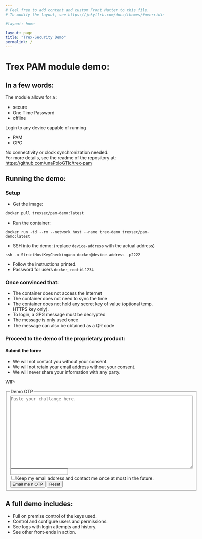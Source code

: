 ```yaml
---
# Feel free to add content and custom Front Matter to this file.
# To modify the layout, see https://jekyllrb.com/docs/themes/#overriding-theme-defaults

#layout: home

layout: page
title: "Trex-Security Demo"
permalink: /
---
```


# Trex PAM module demo:

## In a few words:
The module allows for a :
* secure
* One Time Password
* offline

Login to any device capable of running
* PAM
* GPG

No connectivity or clock synchronization needed.  
For more details, see the readme of the repository at:  
<https://github.com/unaPoloGTIc/trex-pam>

## Running the demo:

### Setup
* Get the image:
 ```
 docker pull trexsec/pam-demo:latest
 ```
* Run the container:
 ```
 docker run -td --rm --network host --name trex-demo trexsec/pam-demo:latest
```

* SSH into the demo: (replace `device-address` with the actual address)
```
ssh -o StrictHostKeyChecking=no docker@device-address -p2222
```
* Follow the instructions printed.
* Password for users `docker`, `root` is `1234`

### Once convinced that:
* The container does not access the Internet
* The container does not need to sync the time
* The container does not hold any secret key of value (optional temp. HTTPS key only).
* To login, a GPG message must be decrypted
* The message is only used once
* The message can also be obtained as a QR code

### Proceed to the demo of the proprietary product:

#### Submit the form:
* We will not contact you without your consent.
* We will not retain your email address without your consent.
* We will never share your information with any party.

WIP:
<form>
<fieldset>
<legend>Demo OTP</legend>
<textarea rows="15" cols="70" maxlength="2000" name="challange" placeholder="Paste your challange here." required>
</textarea><br>  
<input type="email" name="email"><br>  
<input type="checkbox" name="retain">Keep my email address and contact me once at most in the future.<br>
<input type="submit"  value="Email me n OTP">
<input type="reset">
</fieldset>
</form>

## A full demo includes:
* Full on premise control of the keys used.
* Control and configure users and permissions.
* See logs with login attempts and history.
* See other front-ends in action.

